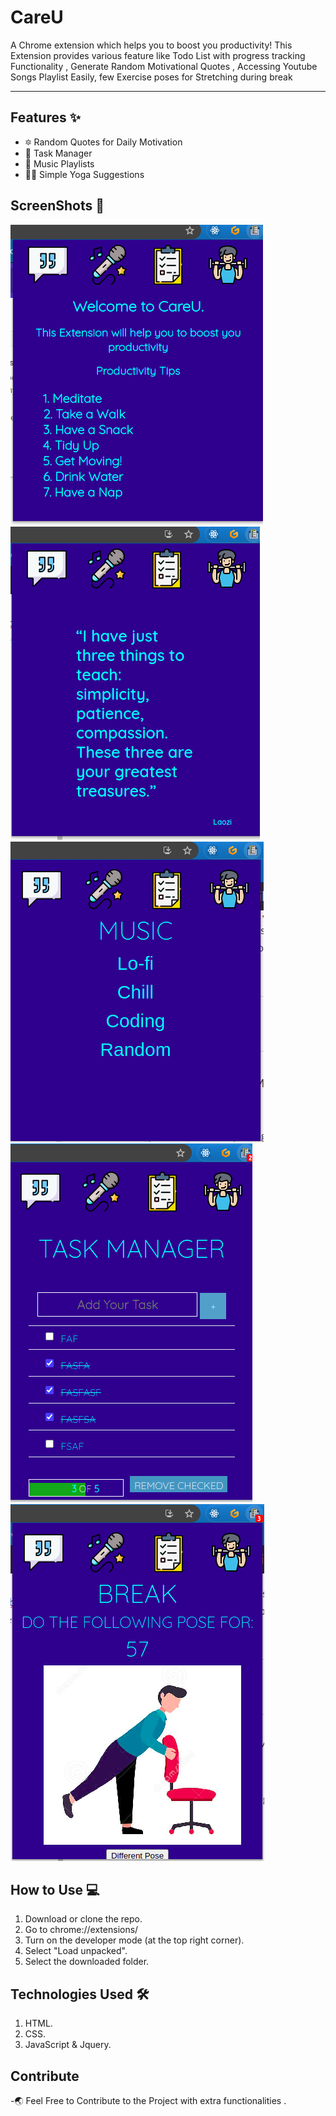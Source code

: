 # CareU
A Chrome extension which helps you to boost you productivity!
This Extension provides various feature like Todo List with progress tracking Functionality , Generate Random Motivational Quotes , Accessing Youtube Songs Playlist Easily, few Exercise poses for Stretching during break <br>
<hr>

## Features :sparkles:
- :six_pointed_star: Random Quotes for Daily Motivation 
- :memo: Task Manager
-  :musical_note:  Music Playlists
-  :lotus_position_man: Simple Yoga Suggestions


## ScreenShots :camera_flash:
![](test_image/1.png)
![](test_image/2.png)
![](test_image/3.png)
![](test_image/4.png)
![](test_image/5.png)



## How to Use :computer:
1. Download or clone the repo.
2. Go to chrome://extensions/
3. Turn on the developer mode (at the top right corner).
4. Select "Load unpacked".
5. Select the downloaded folder. 

## Technologies Used :hammer_and_wrench:
1. HTML.
2. CSS.
3. JavaScript & Jquery.

## Contribute 
-:earth_asia: Feel Free to Contribute to the Project with extra functionalities .
